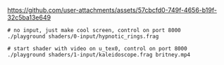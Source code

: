 https://github.com/user-attachments/assets/57cbcfd0-749f-4656-b19f-32c5ba13e649


```
# no input, just make cool screen, control on port 8000
./playground shaders/0-input/hypnotic_rings.frag

# start shader with video on u_tex0, control on port 8000
./playground shaders/1-input/kaleidoscope.frag britney.mp4
```

